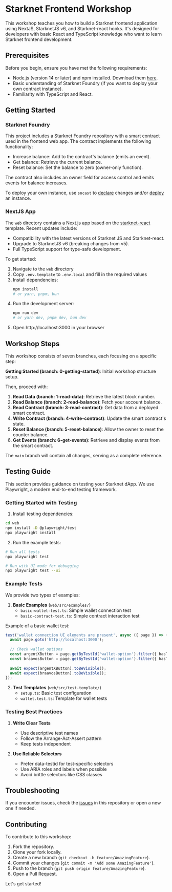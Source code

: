 # Starknet Frontend Workshop

This workshop teaches you how to build a Starknet frontend application using NextJS, StarknetJS v6, and Starknet-react hooks. It's designed for developers with basic React and TypeScript knowledge who want to learn Starknet frontend development.

## Prerequisites

Before you begin, ensure you have met the following requirements:

* Node.js (version 14 or later) and npm installed. Download them [here](https://nodejs.org/en/download/).
* Basic understanding of Starknet Foundry (if you want to deploy your own contract instance).
* Familiarity with TypeScript and React.

## Getting Started

### Starknet Foundry

This project includes a Starknet Foundry repository with a smart contract used in the frontend web app. The contract implements the following functionality:

- Increase balance: Add to the contract's balance (emits an event).
- Get balance: Retrieve the current balance.
- Reset balance: Set the balance to zero (owner-only function).

The contract also includes an owner field for access control and emits events for balance increases.

To deploy your own instance, use `sncast` to [declare](https://foundry-rs.github.io/starknet-foundry/starknet/declare.html) changes and/or [deploy](https://foundry-rs.github.io/starknet-foundry/starknet/deploy.html) an instance.

### NextJS App

The `web` directory contains a Next.js app based on the [starknet-react](https://github.com/apibara/starknet-react) template. Recent updates include:

- Compatibility with the latest versions of Starknet JS and Starknet-react.
- Upgrade to StarknetJS v6 (breaking changes from v5).
- Full TypeScript support for type-safe development.

To get started:

1. Navigate to the `web` directory
2. Copy `.env.template` to `.env.local` and fill in the required values
3. Install dependencies:
   ```bash
   npm install
   # or yarn, pnpm, bun
   ```
4. Run the development server:
   ```bash
   npm run dev
   # or yarn dev, pnpm dev, bun dev
   ```
5. Open http://localhost:3000 in your browser

## Workshop Steps

This workshop consists of seven branches, each focusing on a specific step:

**Getting Started (branch: 0-getting-started)**: Initial workshop structure setup.

Then, proceed with:

1. **Read Data (branch: 1-read-data)**: Retrieve the latest block number.
2. **Read Balance (branch: 2-read-balance)**: Fetch your account balance.
3. **Read Contract (branch: 3-read-contract)**: Get data from a deployed smart contract.
4. **Write Contract (branch: 4-write-contract)**: Update the smart contract's state.
5. **Reset Balance (branch: 5-reset-balance)**: Allow the owner to reset the counter balance.
6. **Get Events (branch: 6-get-events)**: Retrieve and display events from the smart contract.

The `main` branch will contain all changes, serving as a complete reference.

## Testing Guide

This section provides guidance on testing your Starknet dApp. We use Playwright, a modern end-to-end testing framework.

### Getting Started with Testing

1. Install testing dependencies:
```bash
cd web
npm install -D @playwright/test
npx playwright install
```

2. Run the example tests:
```bash
# Run all tests
npx playwright test

# Run with UI mode for debugging
npx playwright test --ui
```

### Example Tests

We provide two types of examples:

1. **Basic Examples** (`web/src/examples/`)
   - `basic-wallet-test.ts`: Simple wallet connection test
   - `basic-contract-test.ts`: Simple contract interaction test

Example of a basic wallet test:
```typescript
test('wallet connection UI elements are present', async ({ page }) => {
  await page.goto('http://localhost:3000');
  
  // Check wallet options
  const argentXButton = page.getByTestId('wallet-option').filter({ hasText: 'argentX' });
  const braavosButton = page.getByTestId('wallet-option').filter({ hasText: 'braavos' });
  
  await expect(argentXButton).toBeVisible();
  await expect(braavosButton).toBeVisible();
});
```

2. **Test Templates** (`web/src/test-template/`)
   - `setup.ts`: Basic test configuration
   - `wallet.test.ts`: Template for wallet tests

### Testing Best Practices

1. **Write Clear Tests**
   - Use descriptive test names
   - Follow the Arrange-Act-Assert pattern
   - Keep tests independent

2. **Use Reliable Selectors**
   - Prefer data-testid for test-specific selectors
   - Use ARIA roles and labels when possible
   - Avoid brittle selectors like CSS classes

## Troubleshooting

If you encounter issues, check the [issues](https://github.com/nestorbonilla/starknet-workshop-frontend/issues) in this repository or open a new one if needed.

## Contributing

To contribute to this workshop:

1. Fork the repository.
2. Clone your fork locally.
3. Create a new branch (`git checkout -b feature/AmazingFeature`).
4. Commit your changes (`git commit -m 'Add some AmazingFeature'`).
5. Push to the branch (`git push origin feature/AmazingFeature`).
6. Open a Pull Request.

Let's get started!
